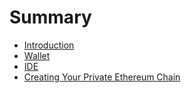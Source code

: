 # Summary

* [Introduction](README.md)
* [Wallet](wallet.md)
* [IDE](remix.md)
* [Creating Your Private Ethereum Chain](creating-your-private-ethereum-chain.md)

